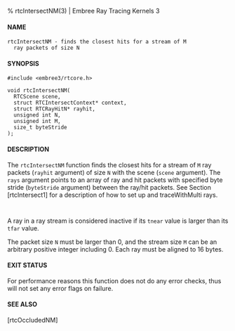 % rtcIntersectNM(3) | Embree Ray Tracing Kernels 3

#### NAME

    rtcIntersectNM - finds the closest hits for a stream of M
      ray packets of size N

#### SYNOPSIS

    #include <embree3/rtcore.h>

    void rtcIntersectNM(
      RTCScene scene,
      struct RTCIntersectContext* context,
      struct RTCRayHitN* rayhit,
      unsigned int N,
      unsigned int M,
      size_t byteStride
    );

#### DESCRIPTION

The `rtcIntersectNM` function finds the closest hits for a stream of
`M` ray packets (`rayhit` argument) of size `N` with the scene
(`scene` argument). The `rays` argument points to an array of ray and
hit packets with specified byte stride (`byteStride` argument) between the
ray/hit packets. See Section [rtcIntersect1] for a description of how
to set up and traceWithMulti rays.

``` {include=src/api/inc/context.md}
```

``` {include=src/api/inc/reorder.md}
```

A ray in a ray stream is considered inactive if its `tnear` value is
larger than its `tfar` value.

The packet size `N` must be larger than 0, and the stream size `M`
can be an arbitrary positive integer including 0. Each ray must be
aligned to 16 bytes.

#### EXIT STATUS

For performance reasons this function does not do any error checks,
thus will not set any error flags on failure.

#### SEE ALSO

[rtcOccludedNM]
